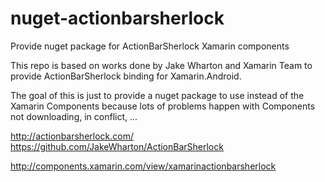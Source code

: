 # nuget-actionbarsherlock
Provide nuget package for ActionBarSherlock Xamarin components


This repo is based on works done by Jake Wharton and Xamarin Team to provide ActionBarSherlock
binding for Xamarin.Android.

The goal of this is just to provide a nuget package to use instead of the Xamarin Components 
because lots of problems happen with Components not downloading, in conflict, ...

http://actionbarsherlock.com/
https://github.com/JakeWharton/ActionBarSherlock

http://components.xamarin.com/view/xamarinactionbarsherlock


